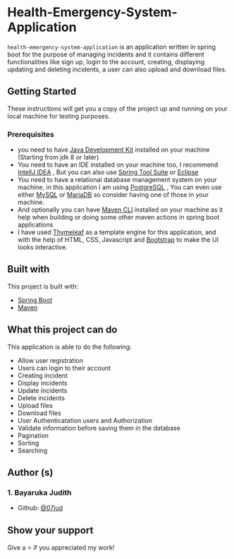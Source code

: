 # Health-Emergency-System-Application

`health-emergency-system-application` is an application written in spring boot for the purpose of managing incidents and it contains different functionalities like sign up, login to the account, creating, displaying updating and deleting incidents, a user can also upload and download files.

## Getting Started

These instructions will get you a copy of the project up and running on your local machine for testing purposes.

### Prerequisites

- you need to have [Java Development Kit](https://www.oracle.com/java/technologies/downloads/) installed on your machine (Starting from jdk 8 or later)
- You need to have an IDE installed on your machine too, I recommend [IntellJ IDEA](https://www.jetbrains.com/idea/) , But you can also use [Spring Tool Suite](https://spring.io/blog/2021/06/21/spring-tools-4-11-0-released) or [Eclipse](https://www.eclipse.org/ide/)
- You need to have a relational database management system on your machine, in this application I am using [PostgreSQL](https://www.postgresql.org/) , You can even use either [MySQL](https://www.mysql.com/) or [MariaDB](https://mariadb.org/) so consider having one of those in your machine.
- And optionally you can have [Maven CLI](https://maven.apache.org/ref/3.6.1/maven-embedder/cli.html) installed on your machine as it help when building or doing some other maven actions in spring boot applications
- I have used [Thymeleaf](https://www.thymeleaf.org/) as a template engine for this application, and with the help of HTML, CSS,  Javascript and [Bootstrap](https://www.thymeleaf.org/) to make the UI looks interactive.

## Built with
This project is built with:
- [Spring Boot](https://spring.io)
- [Maven](https://maven.apache.org/)

## What this project can do

This application is able to do the following: 
- Allow user registration
- Users can login to their account
- Creating incident
- Display incidents
- Update incidents
- Delete incidents
- Upload files
- Download files
- User Authenticatation users and Authorization
- Validate information before saving them in the database
- Pagination
- Sorting
- Searching


## Author (s)
### 1. Bayaruka Judith
* Github: [@07jud](https://github.com/07jud)

## Show your support 
Give a ⭐️ if you appreciated my work!
